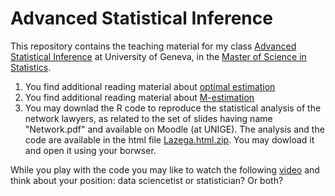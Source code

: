 # Advanced Statistical Inference

This repository contains the teaching material for my class [Advanced Statistical Inference](https://wwwi.unige.ch/cursus/programme-des-cours/web/teachings/details/2020-S403109?year=2020) at University of Geneva, in the [Master of Science in Statistics](https://www.unige.ch/gsem/en/programs/masters/statistics/). 



1. You find additional reading material about [optimal estimation](https://github.com/dvdlvc/Advanced-Statistical-Inference/blob/main/OptimalEstim_Additional_Material.zip) 
2. You find additional reading material about [M-estimation](https://github.com/dvdlvc/Advanced-Statistical-Inference/blob/main/M_estim_AdditionalExample.zip)  
3. You may downlad the R code to reproduce the statistical analysis of the network lawyers, as related to the set of slides having name "Network.pdf" and available on Moodle (at UNIGE). The analysis and the code are available in the html file [Lazega.html.zip](https://github.com/dvdlvc/Advanced-Statistical-Inference/blob/main/Lazega.html.zip). You may dowload it and open it using your borwser. 


While you play with the code you may like to watch the following [video](https://www.youtube.com/watch?v=uHGlCi9jOWY&list=RDGMEMHDXYb1_DDSgDsobPsOFxpA&start_radio=1&rv=rk5ZQz93iGY) and think about your position: data sciencetist or statistician? Or both? 
